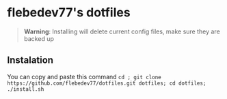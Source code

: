 # flebedev77's dotfiles

> **Warning**: Installing will delete current config files, make sure they are backed up

## Instalation

You can copy and paste this command `cd ; git clone https://github.com/flebedev77/dotfiles.git dotfiles; cd dotfiles; ./install.sh`
